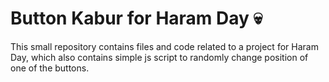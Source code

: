 # Button Kabur for Haram Day 💀

This small repository contains files and code related to a project for Haram Day, which also contains simple js script to randomly change position of one of the buttons.